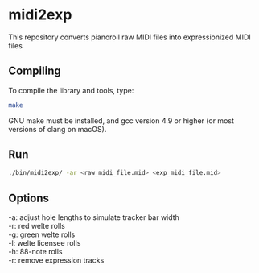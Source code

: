 # midi2exp
This repository converts pianoroll raw MIDI files into expressionized MIDI files

## Compiling

To compile the library and tools, type:

```bash
make
```

GNU make must be installed, and gcc version 4.9 or higher (or most versions of clang on macOS).

## Run
```bash
./bin/midi2exp/ -ar <raw_midi_file.mid> <exp_midi_file.mid>
```

## Options
-a: adjust hole lengths to simulate tracker bar width \
-r: red welte rolls \
-g: green welte rolls \
-l: welte licensee rolls \
-h: 88-note rolls \
-r: remove expression tracks